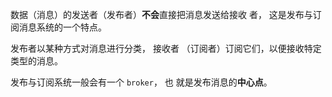 数据（消息）的发送者（发布者）**不会**直接把消息发送给接收 者， 这是发布与订阅消息系统的一个特点。

发布者以某种方式对消息进行分类， 接收者 （订阅者）订阅它们，以便接收特定类型的消息。

发布与订阅系统一般会有一个 `broker`， 也 就是发布消息的**中心点**。



